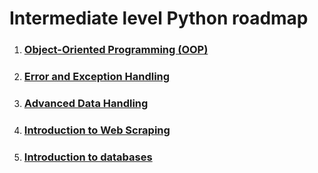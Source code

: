 # Intermediate level Python roadmap

1. ### [**Object-Oriented Programming (OOP)**](1_oop.md)
2. ### [**Error and Exception Handling**](2_error_and_exception_handling.md)
3. ### [**Advanced Data Handling**](3_advanced_data_handling.md)
4. ### [**Introduction to Web Scraping**](4_web_scraping.md)
5. ### [**Introduction to databases**](5_databases.md)
